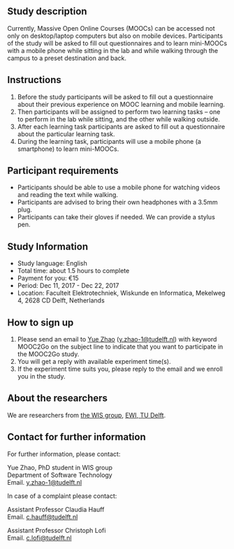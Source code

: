 ## Study description

Currently, Massive Open Online Courses (MOOCs) can be accessed not only on desktop/laptop computers but also on mobile devices. Participants of the study will be asked to fill out questionnaires and to learn mini-MOOCs with a mobile phone while sitting in the lab and while walking through the campus to a preset destination and back.

## Instructions
1. Before the study participants will be asked to fill out a questionnaire about their previous experience on MOOC learning and mobile learning.
2. Then participants will be assigned to perform two learning tasks – one to perform in the lab while sitting, and the other while walking outside.
3. After each learning task participants are asked to fill out a questionnaire about the particular learning task.
4. During the learning task, participants will use a mobile phone (a smartphone) to learn mini-MOOCs.

## Participant requirements
* Participants should be able to use a mobile phone for watching videos and reading the text while walking.
* Participants are advised to bring their own headphones with a 3.5mm plug.
* Participants can take their gloves if needed. We can provide a stylus pen.

## Study Information
* Study language: English
* Total time: about 1.5 hours to complete 
* Payment for you: €15
* Period: Dec 11, 2017 - Dec 22, 2017
* Location: Faculteit Elektrotechniek, Wiskunde en Informatica, Mekelweg 4, 2628 CD Delft, Netherlands

## How to sign up
1. Please send an email to [Yue Zhao](https://yue-zhao.github.io/) (y.zhao-1@tudelft.nl) with keyword MOOC2Go on the subject line to indicate that you want to participate in the MOOC2Go study.
2. You will get a reply with available experiment time(s).
3. If the experiment time suits you, please reply to the email and we enroll you in the study.

## About the researchers
We are researchers from [the WIS group](http://www.wis.ewi.tudelft.nl/), [EWI, TU Delft](https://www.tudelft.nl/en/ewi/).

## Contact for further information

For further information, please contact:

Yue Zhao, PhD student in WIS group  
Department of Software Technology  
Email. y.zhao-1@tudelft.nl  

In case of a complaint please contact:

Assistant Professor Claudia Hauff  
Email. c.hauff@tudelft.nl

Assistant Professor Christoph Lofi  
Email. c.lofi@tudelft.nl
